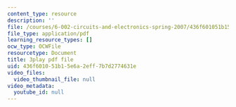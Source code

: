 ```yaml
---
content_type: resource
description: ''
file: /courses/6-002-circuits-and-electronics-spring-2007/436f601051b15e6a2eff7b7d2774631e_TXJIhDHtHSI.pdf
file_type: application/pdf
learning_resource_types: []
ocw_type: OCWFile
resourcetype: Document
title: 3play pdf file
uid: 436f6010-51b1-5e6a-2eff-7b7d2774631e
video_files:
  video_thumbnail_file: null
video_metadata:
  youtube_id: null
---
```

